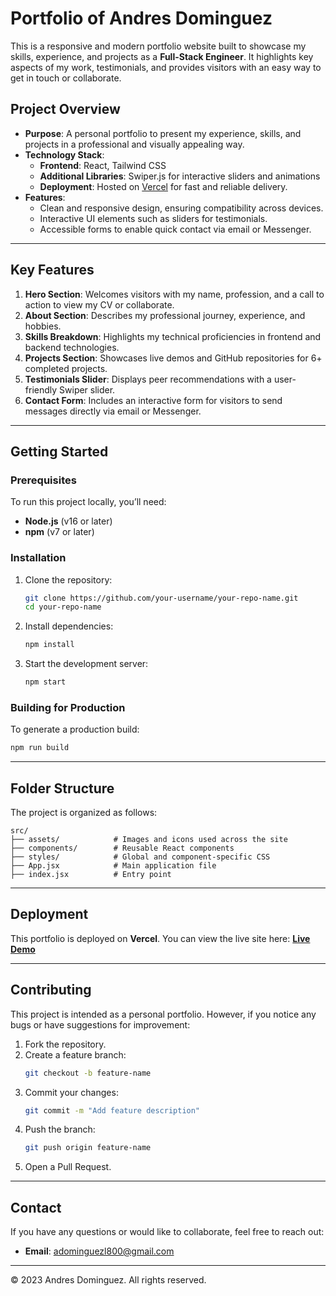 # **Portfolio of Andres Dominguez**

This is a responsive and modern portfolio website built to showcase my skills, experience, and projects as a **Full-Stack Engineer**. It highlights key aspects of my work, testimonials, and provides visitors with an easy way to get in touch or collaborate.

## **Project Overview**
- **Purpose**: A personal portfolio to present my experience, skills, and projects in a professional and visually appealing way.
- **Technology Stack**:
  - **Frontend**: React, Tailwind CSS
  - **Additional Libraries**: Swiper.js for interactive sliders and animations
  - **Deployment**: Hosted on [Vercel](https://vercel.com/) for fast and reliable delivery.
- **Features**:
  - Clean and responsive design, ensuring compatibility across devices.
  - Interactive UI elements such as sliders for testimonials.
  - Accessible forms to enable quick contact via email or Messenger.

---

## **Key Features**
1. **Hero Section**: Welcomes visitors with my name, profession, and a call to action to view my CV or collaborate.
2. **About Section**: Describes my professional journey, experience, and hobbies.
3. **Skills Breakdown**: Highlights my technical proficiencies in frontend and backend technologies.
4. **Projects Section**: Showcases live demos and GitHub repositories for 6+ completed projects.
5. **Testimonials Slider**: Displays peer recommendations with a user-friendly Swiper slider.
6. **Contact Form**: Includes an interactive form for visitors to send messages directly via email or Messenger.

---

## **Getting Started**

### **Prerequisites**
To run this project locally, you’ll need:
- **Node.js** (v16 or later)
- **npm** (v7 or later)

### **Installation**
1. Clone the repository:
   ```bash
   git clone https://github.com/your-username/your-repo-name.git
   cd your-repo-name
   ```
2. Install dependencies:
   ```bash
   npm install
   ```
3. Start the development server:
   ```bash
   npm start
   ```

### **Building for Production**
To generate a production build:
```bash
npm run build
```

---

## **Folder Structure**
The project is organized as follows:

```
src/
├── assets/            # Images and icons used across the site
├── components/        # Reusable React components
├── styles/            # Global and component-specific CSS
├── App.jsx            # Main application file
├── index.jsx          # Entry point
```

---

## **Deployment**
This portfolio is deployed on **Vercel**. You can view the live site here: [**Live Demo**](https://your-portfolio-url.vercel.app)

---

## **Contributing**
This project is intended as a personal portfolio. However, if you notice any bugs or have suggestions for improvement:
1. Fork the repository.
2. Create a feature branch:
   ```bash
   git checkout -b feature-name
   ```
3. Commit your changes:
   ```bash
   git commit -m "Add feature description"
   ```
4. Push the branch:
   ```bash
   git push origin feature-name
   ```
5. Open a Pull Request.

---

## **Contact**
If you have any questions or would like to collaborate, feel free to reach out:
- **Email**: [adominguezl800@gmail.com](mailto:adominguezl800@gmail.com)

---

© 2023 Andres Dominguez. All rights reserved.
